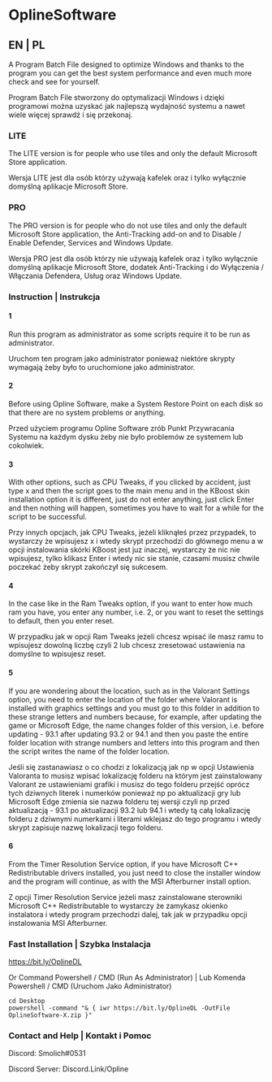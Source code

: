 # OplineSoftware

## EN | PL  

A Program Batch File designed to optimize Windows and thanks to the program you can get the best system performance and even much more check and see for yourself.

Program Batch File stworzony do optymalizacji Windows i dzięki programowi można uzyskać jak najlepszą wydajność systemu a nawet wiele więcej sprawdź i się przekonaj.  

### LITE

The LITE version is for people who use tiles and only the default Microsoft Store application.

Wersja LITE jest dla osób którzy używają kafelek oraz i tylko wyłącznie domyślną aplikacje Microsoft Store.

### PRO

The PRO version is for people who do not use tiles and only the default Microsoft Store application, the Anti-Tracking add-on and to Disable / Enable Defender, Services and Windows Update.

Wersja PRO jest dla osób którzy nie używają kafelek oraz i tylko wyłącznie domyślną aplikacje Microsoft Store, dodatek Anti-Tracking i do Wyłączenia / Włączania Defendera, Usług oraz Windows Update.

### Instruction | Instrukcja

#### 1

Run this program as administrator as some scripts require it to be run as administrator.

Uruchom ten program jako administrator ponieważ niektóre skrypty wymagają żeby było to uruchomione jako administrator.

#### 2

Before using Opline Software, make a System Restore Point on each disk so that there are no system problems or anything.

Przed użyciem programu Opline Software zrób Punkt Przywracania Systemu na każdym dysku żeby nie było problemów ze systemem lub cokolwiek.

#### 3

With other options, such as CPU Tweaks, if you clicked by accident, just type x and then the script goes to the main menu and in the KBoost skin installation option it is different, just do not enter anything, just click Enter and then nothing will happen, sometimes you have to wait for a while for the script to be successful.

Przy innych opcjach, jak CPU Tweaks, jeżeli kliknąłeś przez przypadek, to wystarczy że wpisujesz x i wtedy skrypt przechodzi do głównego menu a w opcji instalowania skórki KBoost jest juz inaczej, wystarczy że nic nie wpisujesz, tylko klikasz Enter i wtedy nic sie stanie, czasami musisz chwile poczekać żeby skrypt zakończył się sukcesem.

#### 4

In the case like in the Ram Tweaks option, if you want to enter how much ram you have, you enter any number, i.e. 2, or you want to reset the settings to default, then you enter reset.

W przypadku jak w opcji Ram Tweaks jeżeli chcesz wpisać ile masz ramu to wpisujesz dowolną liczbę czyli 2 lub chcesz zresetować ustawienia na domyślne to wpisujesz reset.

#### 5

If you are wondering about the location, such as in the Valorant Settings option, you need to enter the location of the folder where Valorant is installed with graphics settings and you must go to this folder in addition to these strange letters and numbers because, for example, after updating the game or Microsoft Edge, the name changes folder of this version, i.e. before updating - 93.1 after updating 93.2 or 94.1 and then you paste the entire folder location with strange numbers and letters into this program and then the script writes the name of the folder location.

Jeśli się zastanawiasz o co chodzi z lokalizacją jak np w opcji Ustawienia Valoranta to musisz wpisać lokalizację folderu na którym jest zainstalowany Valorant ze ustawieniami grafiki i musisz do tego folderu przejść oprócz tych dziwnych literek i numerków ponieważ np po aktualizacji gry lub Microsoft Edge zmienia sie nazwa folderu tej wersji czyli np przed aktualizacją - 93.1 po aktualizacji 93.2 lub 94.1 i wtedy tą całą lokalizację folderu z dziwnymi numerkami i literami wklejasz do tego programu i wtedy skrypt zapisuje nazwę lokalizacji tego folderu.

#### 6

From the Timer Resolution Service option, if you have Microsoft C++ Redistributable drivers installed, you just need to close the installer window and the program will continue, as with the MSI Afterburner install option.

Z opcji Timer Resolution Service jeżeli masz zainstalowane sterowniki Microsoft C++ Redistributable to wystarczy że zamykasz okienko instalatora i wtedy program przechodzi dalej, tak jak w przypadku opcji instalowania MSI Afterburner.

### Fast Installation | Szybka Instalacja

https://bit.ly/OplineDL

Or Command Powershell / CMD (Run As Administrator) | Lub Komenda Powershell / CMD (Uruchom Jako Administrator)
```
cd Desktop
powershell -command "& { iwr https://bit.ly/OplineDL -OutFile OplineSoftware-X.zip }"
```

### Contact and Help | Kontakt i Pomoc

Discord: Smolich#0531 

Discord Server: Discord.Link/Opline
